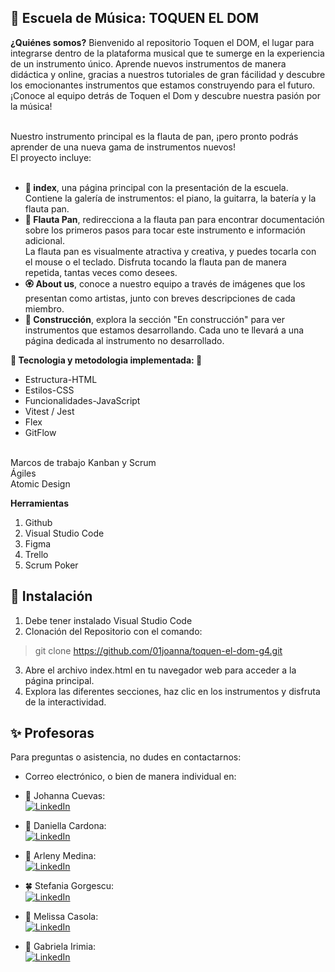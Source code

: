 ## 🧃 Escuela de Música: TOQUEN EL DOM 
**¿Quiénes somos?**
Bienvenido al repositorio Toquen el DOM, el lugar para integrarse dentro de la plataforma musical que te sumerge en la experiencia de un instrumento único. Aprende nuevos instrumentos de manera didáctica y online, gracias a nuestros tutoriales de gran fácilidad y descubre los emocionantes instrumentos que estamos construyendo para el futuro. ¡Conoce al equipo detrás de Toquen el Dom y descubre nuestra pasión por la música!<br><br>

Nuestro instrumento principal es la flauta de pan, ¡pero pronto podrás aprender de una nueva gama de instrumentos nuevos!<br>
El proyecto incluye:<br><br>

- **💐 index**, una página principal con la presentación de la escuela. Contiene la galería de instrumentos: el piano, la guitarra, la batería y la flauta pan.<br>
- **🌻 Flauta Pan**, redirecciona a la flauta pan para encontrar documentación sobre los primeros pasos para tocar este instrumento e información adicional.<br>La flauta pan es visualmente atractiva y creativa, y puedes tocarla con el mouse o el teclado. Disfruta tocando la flauta pan de manera repetida, tantas veces como desees.<br>
- **🏵️ About us**, conoce a nuestro equipo a través de imágenes que los presentan como artistas, junto con breves descripciones de cada miembro.<br>
- **🌹 Construcción**, explora la sección "En construcción" para ver instrumentos que estamos desarrollando. Cada uno te llevará a una página dedicada al instrumento no desarrollado.<br>

**🍄 Tecnologia y metodologia implementada: 🍄**
- Estructura-HTML
- Estilos-CSS
- Funcionalidades-JavaScript
- Vitest / Jest
- Flex
- GitFlow<br><br>

Marcos de trabajo Kanban y Scrum<br>
Ágiles<br>
Atomic Design<br>

**Herramientas**

1. Github
2. Visual Studio Code
3. Figma
4. Trello
5. Scrum Poker



 ## 🧬 Instalación
1. Debe tener instalado Visual Studio Code<br>
2. Clonación del Repositorio con el comando:
 > git clone https://github.com/01joanna/toquen-el-dom-g4.git
3. Abre el archivo index.html en tu navegador web para acceder a la página principal.
4. Explora las diferentes secciones, haz clic en los instrumentos y disfruta de la interactividad.

## ✨ Profesoras
Para preguntas o asistencia, no dudes en contactarnos:
- Correo electrónico, o bien de manera individual en:

- 🦄 Johanna Cuevas:<br> [![LinkedIn](https://img.shields.io/badge/LinkedIn-%230077B5.svg?logo=linkedin&logoColor=white)](https://www.linkedin.com/in/johanna-cuevas-5b7983299/)<br>
- 🍭 Daniella Cardona: <br>[![LinkedIn](https://img.shields.io/badge/LinkedIn-%230077B5.svg?logo=linkedin&logoColor=white)](https://linkedin.com/in/melissa-casola)<br>
- 🌈 Arleny Medina: <br>[![LinkedIn](https://img.shields.io/badge/LinkedIn-%230077B5.svg?logo=linkedin&logoColor=white)](https://www.linkedin.com/in/stefania-georgescu-602700112/)<br>
- 🍀 Stefania Gorgescu:<br> [![LinkedIn](https://img.shields.io/badge/LinkedIn-%230077B5.svg?logo=linkedin&logoColor=white)](https://linkedin.com/in/melissa-casola)<br>
- 🍩 Melissa Casola:<br> [![LinkedIn](https://img.shields.io/badge/LinkedIn-%230077B5.svg?logo=linkedin&logoColor=white)](https://linkedin.com/in/melissa-casola)<br>
- 🍬 Gabriela Irimia: <br>[![LinkedIn](https://img.shields.io/badge/LinkedIn-%230077B5.svg?logo=linkedin&logoColor=white)](https://linkedin.com/in/melissa-casola)<br>